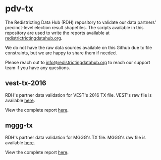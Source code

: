 # pdv-tx

The Redistricting Data Hub (RDH) repository to validate our data partners' precinct-level election result shapefiles. The scripts available in this repository are used to write the reports available at [redistrictrictingdatahub.org]([https://redistrictingdatahub.org/](https://redistrictingdatahub.org/)). 

We do not have the raw data sources available on this Github due to file constraints, but we are happy to share them if needed. 

Please reach out to info@redistrictingdatahub.org to reach our support team if you have any questions. 

## vest-tx-2016

RDH's partner data validation for VEST's 2016 TX file. VEST's raw file is available [here](https://dataverse.harvard.edu/file.xhtml?fileId=3184154&version=53.0).

View the complete report [here](https://redistrictingdatahub.org/dataset/vest-2016-texas-precinct-and-election-results/).

## mggg-tx

RDH's partner data validation for MGGG's TX file. MGGG's raw file is available [here](https://github.com/mggg-states/TX-shapefiles).

View the complete report [here](https://redistrictingdatahub.org/dataset/mggg-texas-precincts-and-election-results/).
